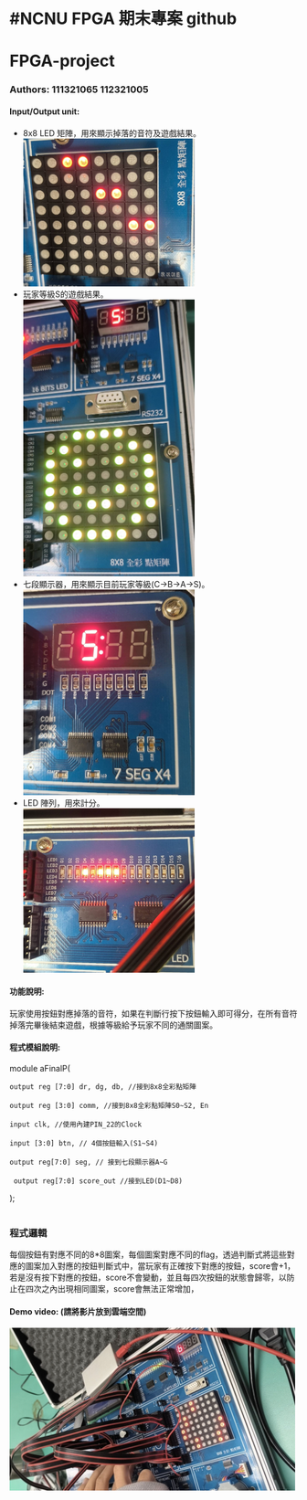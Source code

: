 
#NCNU FPGA 期末專案 github 
==

# FPGA-project
### Authors: 111321065 112321005

#### Input/Output unit:<br>
* 8x8 LED 矩陣，用來顯示掉落的音符及遊戲結果。<br>
<img src="https://github.com/TT-0x/-FPGA-project/blob/main/image/8x8.jpg" width="300"/><br>
* 玩家等級S的遊戲結果。<br>
<img src="https://github.com/TT-0x/-FPGA-project/blob/main/image/smile.jpg" width="300"/><br>
* 七段顯示器，用來顯示目前玩家等級(C->B->A->S)。<br>
<img src="https://github.com/TT-0x/-FPGA-project/blob/main/image/S.jpg" width="300"/><br>
* LED 陣列，用來計分。<br>
<img src="https://github.com/TT-0x/-FPGA-project/blob/main/image/LED.jpg" width="300"/><br>

#### 功能說明:<br>
玩家使用按鈕對應掉落的音符，如果在判斷行按下按鈕輸入即可得分，在所有音符掉落完畢後結束遊戲，根據等級給予玩家不同的通關圖案。<br>

#### 程式模組說明:<br>
module aFinalP(

    output reg [7:0] dr, dg, db, //接到8x8全彩點矩陣

    output reg [3:0] comm, //接到8x8全彩點矩陣S0~S2, En

    input clk, //使用內建PIN_22的Clock

    input [3:0] btn, // 4個按鈕輸入(S1~S4)

    output reg[7:0] seg, // 接到七段顯示器A~G
	 
	 output reg[7:0] score_out //接到LED(D1~D8)

); <br><br>
### 程式邏輯 <br>

每個按鈕有對應不同的8*8圖案，每個圖案對應不同的flag，透過判斷式將這些對應的圖案加入對應的按鈕判斷式中，當玩家有正確按下對應的按鈕，score會+1，若是沒有按下對應的按鈕，score不會變動，並且每四次按鈕的狀態會歸零，以防止在四次之內出現相同圖案，score會無法正常增加，


#### Demo video: (請將影片放到雲端空間)
<a href="https://drive.google.com/file/d/1RoNtYn-g49q59MoznQ-JOECaN_Ku3A1C/view?usp=sharing" title="Demo Video"><img src="https://github.com/TT-0x/-FPGA-project/blob/main/image/demoVideo.jpg" alt="Demo Video" width="500"/></a>
